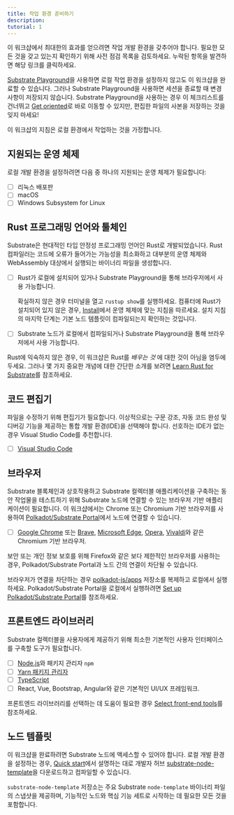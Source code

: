 ```yaml
---
title: 작업 환경 준비하기
description:
tutorial: 1
---
```


이 워크샵에서 최대한의 효과를 얻으려면 작업 개발 환경을 갖추어야 합니다.
필요한 모든 것을 갖고 있는지 확인하기 위해 사전 점검 목록을 검토하세요.
누락된 항목을 발견하면 해당 링크를 클릭하세요.

[Substrate Playground](https://substrate.io/developers/playground/)을 사용하면 로컬 작업 환경을 설정하지 않고도 이 워크샵을 완료할 수 있습니다.
그러나 Substrate Playground을 사용하면 세션을 종료할 때 변경 사항이 저장되지 않습니다.
Substrate Playground을 사용하는 경우 이 체크리스트를 건너뛰고 [Get oriented](/tutorials/collectibles-workshop/02-orientation/)로 바로 이동할 수 있지만, 편집한 파일의 사본을 저장하는 것을 잊지 마세요!

이 워크샵의 지침은 로컬 환경에서 작업하는 것을 가정합니다.

## 지원되는 운영 체제

로컬 개발 환경을 설정하려면 다음 중 하나의 지원되는 운영 체제가 필요합니다:

- [ ] 리눅스 배포판
- [ ] macOS
- [ ] Windows Subsystem for Linux

## Rust 프로그래밍 언어와 툴체인

Substrate은 현대적인 타입 안정성 프로그래밍 언어인 Rust로 개발되었습니다.
Rust 컴파일러는 코드에 오류가 들어가는 가능성을 최소화하고 대부분의 운영 체제와 WebAssembly 대상에서 실행되는 바이너리 파일을 생성합니다.

- [ ] Rust가 로컬에 설치되어 있거나 Substrate Playground을 통해 브라우저에서 사용 가능합니다.

  확실하지 않은 경우 터미널을 열고 `rustup show`를 실행하세요.
  컴퓨터에 Rust가 설치되어 있지 않은 경우, [Install](/install)에서 운영 체제에 맞는 지침을 따르세요.
  설치 지침의 마지막 단계는 기본 노드 템플릿이 컴파일되는지 확인하는 것입니다.

- [ ] Substrate 노드가 로컬에서 컴파일되거나 Substrate Playground을 통해 브라우저에서 사용 가능합니다.

Rust에 익숙하지 않은 경우, 이 워크샵은 Rust를 _배우는 것_ 에 대한 것이 아님을 염두에 두세요.
그러나 몇 가지 중요한 개념에 대한 간단한 소개를 보려면 [Learn Rust for Substrate](/tutorials/collectibles-workshop/detours/learn-rust/)를 참조하세요.

## 코드 편집기

파일을 수정하기 위해 편집기가 필요합니다.
이상적으로는 구문 강조, 자동 코드 완성 및 디버깅 기능을 제공하는 통합 개발 환경(IDE)을 선택해야 합니다.
선호하는 IDE가 없는 경우 Visual Studio Code를 추천합니다.

- [ ] [Visual Studio Code](https://code.visualstudio.com/download)

<!--다른 일반적인 코드 편집기는 다음과 같습니다:

- [Sublime Text](https://www.sublimetext.com/)
- [Vim](https://www.vim.org/)
- [Atom](https://atom.io/)
-->

## 브라우저

Substrate 블록체인과 상호작용하고 Substrate 컬렉터블 애플리케이션을 구축하는 동안 작업물을 테스트하기 위해 Substrate 노드에 연결할 수 있는 브라우저 기반 애플리케이션이 필요합니다.
이 워크샵에서는 Chrome 또는 Chromium 기반 브라우저를 사용하여 [Polkadot/Substrate Portal](https://polkadot.js.org/apps/)에서 노드에 연결할 수 있습니다.

- [ ] [Google Chrome](https://www.google.com/chrome/) 또는 [Brave](https://brave.com/download/), [Microsoft Edge](https://www.microsoft.com/en-us/edge?form=MA13FJ&exp=e00), [Opera](https://www.opera.com/download), [Vivaldi](https://vivaldi.com/download/)와 같은 Chromium 기반 브라우저.

보안 또는 개인 정보 보호를 위해 Firefox와 같은 보다 제한적인 브라우저를 사용하는 경우, Polkadot/Substrate Portal과 노드 간의 연결이 차단될 수 있습니다.

브라우저가 연결을 차단하는 경우 [polkadot-js/apps](https://github.com/polkadot-js/apps) 저장소를 복제하고 로컬에서 실행하세요.
Polkadot/Substrate Portal을 로컬에서 실행하려면 [Set up Polkadot/Substrate Portal](/tutorials/collectibles-workshop/detours/set-up-app-locally/)를 참조하세요.

## 프론트엔드 라이브러리

Substrate 컬렉터블을 사용자에게 제공하기 위해 최소한 기본적인 사용자 인터페이스를 구축할 도구가 필요합니다.

- [ ] [Node.js](https://nodejs.org/en/download/)와 패키지 관리자 `npm`
- [ ] [Yarn 패키지 관리자](https://yarnpkg.com/)
- [ ] [TypeScript](https://www.typescriptlang.org/)
- [ ] React, Vue, Bootstrap, Angular와 같은 기본적인 UI/UX 프레임워크.

프론트엔드 라이브러리를 선택하는 데 도움이 필요한 경우 [Select front-end tools](/tutorials/collectibles-workshop/detours/select-ui-tools/)를 참조하세요.

## 노드 템플릿

이 워크샵을 완료하려면 Substrate 노드에 액세스할 수 있어야 합니다.
로컬 개발 환경을 설정하는 경우, [Quick start](/quickstart/)에서 설명하는 대로 개발자 허브 [substrate-node-template](https://github.com/substrate-developer-hub/substrate-node-template/tags/)을 다운로드하고 컴파일할 수 있습니다.

`substrate-node-template` 저장소는 주요 Substrate `node-template` 바이너리 파일의 스냅샷을 제공하며, 기능적인 노드와 핵심 기능 세트로 시작하는 데 필요한 모든 것을 포함합니다.